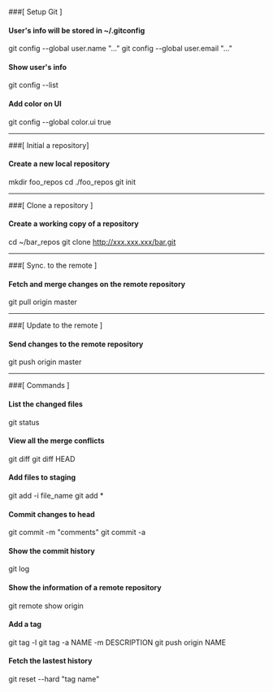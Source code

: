 ###[ Setup Git ]

#### User's info will be stored in ~/.gitconfig
git config --global user.name "..."
git config --global user.email "..."

#### Show user's info
git config --list

#### Add color on UI
git config --global color.ui true


----------------------------
###[ Initial a repository]

#### Create a new local repository
mkdir foo_repos
cd ./foo_repos
git init


----------------------------
###[ Clone a repository ]

#### Create a working copy of a repository
cd ~/bar_repos
git clone http://xxx.xxx.xxx/bar.git


----------------------------
###[ Sync. to the remote ]

#### Fetch and merge changes on the remote repository
git pull origin master


----------------------------
###[ Update to the remote ]

#### Send changes to the remote repository
git push origin master


----------------------------
###[ Commands ]

#### List the changed files
git status

#### View all the merge conflicts
git diff
git diff HEAD

#### Add files to staging
git add -i file_name
git add *

#### Commit changes to head
git commit -m "comments"
git commit -a

#### Show the commit history
git log

#### Show the information of a remote repository
git remote show origin

#### Add a tag
git tag -l
git tag -a NAME -m DESCRIPTION
git push origin NAME

#### Fetch the lastest history
git reset --hard "tag name"


